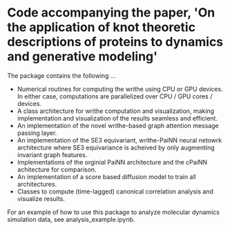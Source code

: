 # Code accompanying the paper, 'On the application of knot theoretic descriptions of proteins to dynamics and generative modeling'

The package contains the following ...

- Numerical routines for computing the writhe using CPU or GPU devices. In either case, computations are parallelized over CPU / GPU cores / devices.
- A class architecture for writhe computation and visualization, making implementation and visualization of the results seamless and efficient. 
- An implementation of the novel writhe-based graph attention message passing layer.
- An implementation of the SE3 equivariant, writhe-PaiNN neural netowrk architecture where SE3 equivariance is acheived by only augmenting invariant graph features.
- Implementations of the orginial PaiNN architecture and the cPaiNN achitecture for comparison.
- An implementation of a score based diffusion model to train all architectures.
- Classes to compute (time-lagged) canonical correlation analysis and visualize results.

For an example of how to use this package to analyze molecular dynamics simulation data, see analysis_example.ipynb.


